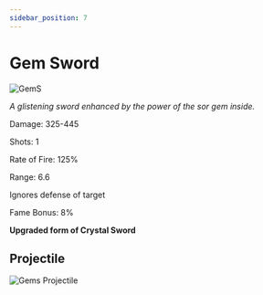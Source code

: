 ```yaml
---
sidebar_position: 7
---
```


# Gem Sword

![GemS](https://vwiki.valorserver.com/api/item/picture/gem%20sword)

<i>A glistening sword enhanced by the power of the sor gem inside.</i>

Damage: 325-445

Shots: 1

Rate of Fire: 125%

Range: 6.6

Ignores defense of target

Fame Bonus: 8%

**Upgraded form of Crystal Sword**

## Projectile

![Gems Projectile](https://cdn.discordapp.com/attachments/948363241631916122/954067335730302986/gemsword.gif)
